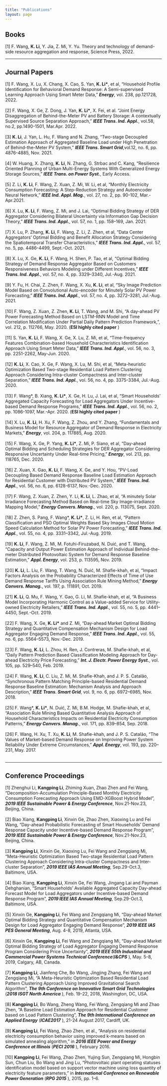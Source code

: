 ```yaml
---
title: "Publications"
layout: page
---
```


## Books
[1] F\. Wang, __K\. Li__, Y\. Jia, Z\. Mi, Y\. Yu. Theory and technology of demand-side resource aggregation and response, Science Press, 2022.

---

## Journal Papers

[1]	F\. Wang, X\. Lu, X\. Chang, X\. Cao, S\. Yan, __K\. Li\*__, et al, “Household Profile Identification for Behavioral Demand Response: A Semi-supervised Learning Approach Using Smart Meter Data,” ___Energy___, vol\. 238, pp\.121728, 2022\.<br><br>
[2]	F\. Wang, X\. Ge, Z\. Dong, J\. Yan, __K\. Li\*__, X\. Fei, et al\. “Joint Energy Disaggregation of Behind-the-Meter PV and Battery Storage: A contextually Supervised Source Separation Approach,” ___IEEE Trans\. Ind\. Appl\.___, vol\.58, no\.2, pp\.1490-1501, Mar\.Apr\. 2022\.<br><br>
[3]	__K\. Li__, J\. Yan, L\. Hu, F\. Wang and N\. Zhang, “Two-stage Decoupled Estimation Approach of Aggregated Baseline Load under High Penetration of Behind-the-Meter PV System,” ___IEEE Trans\. Smart Grid___,vol\.12, no\. 6, pp\. 4876-4885, Nov\. 2021\.<br><br>
[4]	W\. Huang, X\. Zhang, __K\. Li__, N\. Zhang, G\. Strbac and C\. Kang, “Resilience Oriented Planning of Urban Multi-Energy Systems With Generalized Energy Storage Sources,” ___IEEE Trans\. on Power Syst\.___, Early Access\.<br><br>
[5]	Z\. Li, __K\. Li__, F\. Wang, Z\. Xuan, Z\. Mi, W\. Li, et al, “Monthly Electricity Consumption Forecasting: A Step-Reduction Strategy and Autoencoder Neural Network,” ___IEEE Ind\. Appl\. Mag\.___, vol\. 27, no\. 2, pp\. 90-102, Mar\.-Apr\.2021\.<br><br>
[6]	X\. Lu, __K\. Li__, F\. Wang, Z\. Mi, and J\. Lai, “Optimal Bidding Strategy of DER Aggregator Considering Bilateral Uncertainty via Information Gap Decision Theory,” ___IEEE Trans\. Ind\. Appl\.___, vol\. 57, no\. 1, pp\. 158–169, Jan\. 2021\.<br><br>
[7]	X\. Lu, P\. Zhang, __K\. Li__, F\. Wang, Z\. Li, Z\. Zhen, et al, “Data Center Aggregators’ Optimal Bidding and Benefit Allocation Strategy Considering the Spatiotemporal Transfer Characteristics,” ___IEEE Trans\. Ind\. Appl\.___, vol\. 57, no\. 5, pp\. 4486-4499, Sept\.-Oct\. 2021\.<br><br>
[8]	X\. Lu, X\. Ge, __K\. Li__, F\. Wang, H\. Shen, P\. Tao, et al, “Optimal Bidding Strategy of Demand Response Aggregator Based on Customers Responsiveness Behaviors Modeling under Different Incentives,” ___IEEE Trans\. Ind\. Appl\.___, vol\. 57, no\. 4, pp\. 3329–3340, Jul\.-Aug\. 2021\.<br><br>
[9]	Y\. Fu, H\. Chai, Z\. Zhen, F\. Wang, X\. Xu, __K\. Li__, et al, “Sky Image Prediction Model Based on Convolutional Auto-encoder for Minutely Solar PV Power Forecasting,” ___IEEE Trans\. Ind\. Appl\.___, vol\. 57, no\. 4, pp\. 3272–3281, Jul\.-Aug\. 2021\.<br><br>
[10]	F\. Wang, Z\. Xuan, Z\. Zhen, __K\. Li__, T\. Wang, and M\. Shi, “A day-ahead PV Power Forecasting Method Based on LSTM-RNN Model and Time Correlation Modification Under Partial Daily Pattern Prediction Framework,”, vol\. 212, p\. 112766, May\. 2020\.  \(__ESI highly cited paper__ \) <br><br>
[11]	S\. Yan, __K\. Li__, F\. Wang, X\. Ge, X\. Lu, Z\. Mi, et al, “Time-frequency Features Combination-based Household Characteristics Identification Approach Using Smart Meter Data,” ___IEEE Trans\. Ind\. Appl\.___, vol\. 56, no\. 3, pp\. 2251-2262, May-Jun\. 2020\.<br><br>
[12]	__K\. Li__, X\. Cao, X\. Ge, F\. Wang, X\. Lu, M\. Shi, et al, “Meta-heuristic Optimization Based Two-stage Residential Load Pattern Clustering Approach Considering Intra-cluster Compactness and Inter-cluster Separation,” ___IEEE Trans\. Ind\. Appl\.___, vol\. 56, no\. 4, pp\. 3375-3384, Jul\.-Aug\. 2020\.<br><br>
[13]	F\. Wang\*, B\. Xiang, __K\. Li\*__, X\. Ge, H\. Lu, J\. Lai, et al, “Smart Households’ Aggregated Capacity Forecasting for Load Aggregators Under Incentive-based Demand Response Programs,” ___IEEE Trans\. Ind\. Appl\.___, vol\. 56, no\. 2, pp\. 1086-1097, Mar\.-Apr\. 2020\.  \(__ESI highly cited paper__ \) <br><br>
[14]	X\. Lu, __K\. Li__, H\. Xu, F\. Wang, Z\. Zhou, and Y\. Zhang, “Fundamentals and Business Model for Resource Aggregator of Demand Response in Electricity Markets,” ___Energy___, vol\. 204, p\. 117885, Aug\. 2020\.<br><br>
[15]	F\. Wang, X\. Ge, P\. Yang, __K\. Li\*__, Z\. Mi, P\. Siano, et al, “Day-ahead Optimal Bidding and Scheduling Strategies for DER Aggregator Considering Responsive Uncertainty Under Real-time Pricing,” ___Energy___, vol\. 213, pp\. 118765, Dec\. 2020\.<br><br>
[16]	Z\. Xuan, X\. Gao, __K\. Li__, F\. Wang, X\. Ge, and Y\. Hou, “PV-Load Decoupling Based Demand Response Baseline Load Estimation Approach for Residential Customer with Distributed PV System,” ___IEEE Trans\. Ind\. Appl\.___, vol\. 56, no\. 6, pp\. 6128-6137, Nov\.-Dec\. 2020\.<br><br>
[17]	F\. Wang, Z\. Xuan, Z\. Zhen, Y\. Li, __K\. Li__, L\. Zhao, et al, “A minutely Solar Irradiance Forecasting Method Based on Real-time Sky Image-irradiance Mapping Model,” ___Energy Convers\. Manag\.___, vol\. 220, p\. 113075, Sept\. 2020\.<br><br>
[18]	Z\. Zhen, S\. Pang, F\. Wang\*, __K\. Li\*__, Z\. Li, H\. Ren, et al, “Pattern Classification and PSO Optimal Weights Based Sky Images Cloud Motion Speed Calculation Method for Solar PV Power Forecasting,” ___IEEE Trans\. Ind\. Appl\.___, vol\. 55, no\. 4, pp\. 3331–3342, Jul\.-Aug\. 2019\.<br><br>
[19]	__K\. Li__, F\. Wang, Z\. Mi, M\. Fotuhi-Firuzabad, N\. Duić, and T\. Wang, “Capacity and Output Power Estimation Approach of Individual Behind-the-meter Distributed Photovoltaic System for Demand Response Baseline Estimation,” ___Appl\. Energy___, vol\. 253, p\. 113595, Nov\. 2019\.<br><br>
[20]	__K\. Li__, L\. Liu, F\. Wang, T\. Wang, N\. Duić, M\. Shafie-khah, et al, “Impact Factors Analysis on the Probability Characterized Effects of Time of Use Demand Response Tariffs Using Association Rule Mining Method,” ___Energy Convers\. Manag\.___, vol\. 197, p\. 111891, Oct\. 2019\.<br><br>
[21]	__K\. Li__, Q\. Mu, F\. Wang, Y\. Gao, G\. Li, M\. Shafie-khah, et al, “A Business Model Incorporating Harmonic Control as a Value-added Service for Utility-owned Electricity Retailers,” ___IEEE Trans\. Ind\. Appl\.___, vol\. 55, no\. 5, pp\. 4441–4450, Sept\.-Oct\. 2019\.<br><br>
[22]	F\. Wang, X\. Ge, __K\. Li\*__ and Z\. Mi, “Day-ahead Market Optimal Bidding Strategy and Quantitative Compensation Mechanism Design for Load Aggregator Engaging Demand Response,” ___IEEE Trans\. Ind\. Appl\.___, vol\. 55, no\. 6, pp\. 5564–5573, Nov\.-Dec\. 2019\.<br><br>
[23]	F\. Wang, __K\. Li__, L\. Zhou, H\. Ren, J\. Contreras, M\. Shafie-khah, et al, “Daily Pattern Prediction Based Classification Modeling Approach for Day-ahead Electricity Price Forecasting,” ___Int\. J\. Electr\. Power Energy Syst\.___, vol\. 105, pp\. 529–540, Feb\. 2019\. <br><br>
[24]	F\. Wang, __K\. Li__, C\. Liu, Z\. Mi, M\. Shafie-Khah, and J\. P\. S\. Catalão, “Synchronous Pattern Matching Principle-based Residential Demand Response Baseline Estimation: Mechanism Analysis and Approach Description,” ___IEEE Trans\. Smart Grid___, vol\. 9, no\. 6, pp\. 6972–6985, Nov\. 2018\.<br><br>
[25]	F\. Wang\*, __K\. Li\*__, N\. Duić, Z\. Mi, B\.M\. Hodge, M\. Shafie-khah, et al, “Association Rule Mining Based Quantitative Analysis Approach of Household Characteristics Impacts on Residential Electricity Consumption Patterns,” ___Energy Convers\. Manag\.___, vol\. 171, pp\. 839–854, Sep\. 2018\.<br><br>
[26]	F\. Wang, H\. Xu, T\. Xu, __K\. Li__, M\. Shafie-khah, and J\. P\. S\. Catalão, “The Values of Market-based Demand Response on Improving Power System Reliability Under Extreme Circumstances,” ___Appl\. Energy___, vol\. 193, pp\. 220–231, May\. 2017\.<br><br>

---

## Conference Proceedings
[1]	Zhenghui Li, __Kangping Li__, Zhiming Xuan, Zhao Zhen and Fei Wang, “Decomposition-Accumulation Principle-Based Monthly Electricity Consumption Forecasting Approach Using EMD-XGBoost Hybrid Model”, ___2019 IEEE Sustainable Power & Energy Conference___, Nov\.21-Nov\.23, Beijing, China\. <br><br>
[2]	Biao Xiang, __Kangping Li__, Xinxin Ge, Zhao Zhen, Xiaoxing Lu and Fei Wang, “Day-ahead Probabilistic Forecasting of Smart Households’ Demand Response Capacity under Incentive-based Demand Response Program”, ___2019 IEEE Sustainable Power & Energy Conference___, Nov\.21-Nov\.23, Beijing, China\. <br><br>
[3]	__Kangping Li__, Xinxin Ge, Xiaoxing Lu, Fei Wang and Zengqiang Mi, “Meta-Heuristic Optimization Based Two-stage Residential Load Pattern Clustering Approach Considering Intra-cluster Compactness and Inter-cluster Separation”, ___2019 IEEE IAS Annual Meeting___, Sep\.29-Oct\.3, Baltimore, USA\. <br><br>
[4]	Biao Xiang, __Kangping Li__, Xinxin Ge, Fei Wang, Jingang Lai and Payman Dehghanian, “Smart Households’ Available Aggregated Capacity Day-ahead Forecast Model for Load Aggregators under Incentive-based Demand Response Program”, ___2019 IEEE IAS Annual Meeting___, Sep\.29-Oct\.3, Baltimore, USA\. <br><br>
[5]	Xinxin Ge, __Kangping Li__, Fei Wang and Zengqiang Mi, “Day-ahead Market Optimal Bidding Strategy and Quantitative Compensation Mechanism Design for Load Aggregator Engaging Demand Response”, ___2019 IEEE IAS PES General Meeting___, Aug\. 4-8, 2019, Atlanta, USA\. <br><br>
[6]	Xinxin Ge, __Kangping Li__, Fei Wang and Zengqiang Mi, “Day-ahead Market Optimal Bidding Strategy of Load Aggregator Engaging Demand Response Program Considering Price Uncertainty”, ___2019 IEEE 55th Industrial and Commercial Power Systems Technical Conference___\(___I&CPS___ \), May\. 5-8, 2019, Calgary, AB, Canada\. <br><br>
[7]	__Kangping Li__, Jianfeng Che, Bo Wang, Jingjing Zhang, Fei Wang and Zengqiang Mi, “A Meta-Heuristic Optimization Based Residential Load Pattern Clustering Approach Using Improved Gravitational Search Algorithm”, ___The 9th Conference on Innovative Smart Grid Technologies___ \(___2018 ISGT North America___ \), Feb\. 19-22, 2018, Washington, DC, USA\. <br><br>
[8]	__Kangping Li__, Bo Wang, Zheng Wang, Fei Wang, Zengqiang Mi and Zhao Zhen, “A Baseline Load Estimation Approach for Residential Customer based on Load Pattern Clustering”, ___The 9th International Conference on Applied Energy___ \(___ICAE2017___ \), 21-24 August 2017, Cardiff, UK\. <br><br>
[9]	__Kangping Li__, Fei Wang, Zhao Zhen, et al\., “Analysis on residential electricity consumption behavior using improved k-means based on simulated annealing algorithm,” in ___2016 IEEE Power and Energy Conference at Illinois___ \(___PECI 2016___ \), February 2016\. <br><br>
[10]	__Kangping Li__, Fei Wang, Zhao Zhen, Yujing Sun, Zengqiang Mi, Hongbin Sun, Chun Liu, Bo Wang and Jing Lu, “Photovoltaic plant operating statuses identification model based on support vector machine using loss quantity of electricity feature parameters,” in ___International Conference on Renewable Power Generation___ \(___RPG 2015___ \), 2015, pp\. 1–6\. <br><br>


